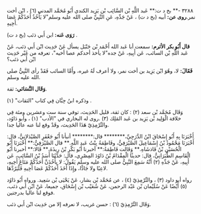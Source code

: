 ٣٢٨٨ -** بخ د ت:** عَبد اللَّهِ بْن السَّائِب بْن يَزِيد الكندي أَبُو مُحَمَّد المدني (٦) ، ابْن أخت نمر.**روى عن:** أبيه (بخ د ت) ، عَنْ جَدِّهِ، عَنِ النَّبِيِّ صلى الله عليه وسلم"لا يَأْخُذُ أَحَدُكُمْ عَصَا أَخِيهِ.

**رَوَى عَنه:** ابن أَبي ذئب (بخ د ت) .

**قال أَبُو بكر الأثرم:** سمعت أبا عَبد الله أَحْمَد بْن حَنْبَل يسأل عَنْ حَدِيث ابْن أَبي ذئب، عَنْ عَبد اللَّهِ بْن السائب، عَن أَبِيهِ، عَنْ جده"لا يأخذ أحدكم عصا أخيه"، تعرفه من غَيْر حَدِيث ابْن أَبي ذئب؟

**فَقَالَ:** لا، وهُوَ ابْن يَزِيد بن أخت نمر، ولا أعرف لَهُ غيره، وأَمَّا السائب فَقَدْ رأى النَّبِيُّ صلى الله عليه وسلم.

**وَقَال النَّسَائي:** ثقة.

وذكره ابنُ حِبَّان فِي كتاب "الثقات" (١) .

وَقَال مُحَمَّد بْن سعد (٢) : كان ثقة، قليل الحَدِيث، توفي سنة ست وعشرين ومئة فِي خلافة الْوَلِيد بْن يَزِيد بن عَبد المَلِك (٣) .روى له البخاري في "الأدب" (١) ، وأبو دَاوُد، والتِّرْمِذِيّ هَذَا الحَدِيث، وقَدْ وقع لنا عنه عاليا جدا.

أَخْبَرَنَا بِهِ أَبُو إِسْحَاقَ ابْنُ الدَّرَجِيِّ،******** قال:******** أنبأنا أَبُو جَعْفَرٍ الصَّيْدَلانِيُّ، قال: أَخْبَرَنَا مَحْمُودُ بْنُ إِسْمَاعِيلَ الصَّيْرَفِيُّ، وفَاطِمَةُ بِنْتُ عَبد اللَّهِ.** قال الصَّيْرَفِيُّ:** أَخْبَرَنَا أَبُو الْحُسَيْنِ بْنُ فَاذشَاهِ.** وَقَالت فَاطِمَةُ:** أخبرنا أَبُو بَكْرِ بْنُ رِيذَةَ،** قَالا:** أخبرنا أَبُو الْقَاسِمِ الطَّبَرَانِيُّ، قال: حديثًا الْمِقْدَامُ بْنُ دَاوُدَ المِصْرِي، قال: حَدَّثَنَا أَسَدُ بْنُ السَّائِبِ، عَن أَبِيهِ، عَنْ جَدِّهِ (٢) أَنَّهُ سَمِعَ النَّبِيُّ صلى الله عليه وسلم يَقُولُ: لا يِأْخُذَنَّ أَحَدُكُمْ مَتَاعَ أَخِيهِ، لاعِبًا ولا جَادًّا، وإِذَا أَخَذَ أَحَدُكُمْ عَصَا أَخِيهِ فَلْيَرُدَّهَا.

رواه أبو داود (٣) ، والتِّرْمِذِيّ (٤) ، عن مُحَمَّد بْن بشار، عَنْ يَحْيَى بْن سَعِيد. ورواه أَبُو دَاوُد (٥) أَيْضًا عَنْ سُلَيْمان بْن عَبْد الرحمن، عَنْ شُعَيْب بْن إِسْحَاق، جميعا، عَنْ ابْن أَبي ذئب، فوقع لنا عاليا بدرجتين.

وَقَال التِّرْمِذِيّ (٦) : حسن غريب، لا نعرفه إلا من حَدِيث ابْن أَبي ذئب.